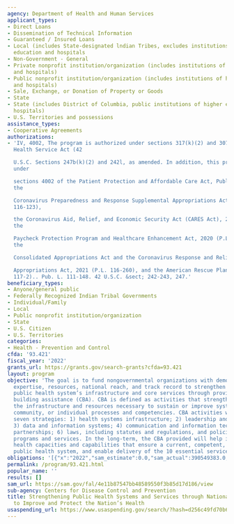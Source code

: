 ```yaml
---
agency: Department of Health and Human Services
applicant_types:
- Direct Loans
- Dissemination of Technical Information
- Guaranteed / Insured Loans
- Local (includes State-designated lndian Tribes, excludes institutions of higher
  education and hospitals
- Non-Government - General
- Private nonprofit institution/organization (includes institutions of higher education
  and hospitals)
- Public nonprofit institution/organization (includes institutions of higher education
  and hospitals)
- Sale, Exchange, or Donation of Property or Goods
- State
- State (includes District of Columbia, public institutions of higher education and
  hospitals)
- U.S. Territories and possessions
assistance_types:
- Cooperative Agreements
authorizations:
- 'IV, 4002, The program is authorized under sections 317(k)(2) and 307 of the Public
  Health Service Act (42

  U.S.C. Sections 247b(k)(2) and 242l, as amended. In addition, this program is authorized
  under

  sections 4002 of the Patient Protection and Affordable Care Act, Public Law 111-148,
  the

  Coronavirus Preparedness and Response Supplemental Appropriations Act, 2020 (P.L.
  116-123),

  the Coronavirus Aid, Relief, and Economic Security Act (CARES Act), 2020 (P.L. 116-136),
  the

  Paycheck Protection Program and Healthcare Enhancement Act, 2020 (P.L. 116-139),
  the

  Consolidated Appropriations Act and the Coronavirus Response and Relief Supplement

  Appropriations Act, 2021 (P.L. 116-260), and the American Rescue Plan, 2021 (P.L.
  117-2).. Pub. L. 111-148. 42 U.S.C. &sect; 242-243, 247.'
beneficiary_types:
- Anyone/general public
- Federally Recognized Indian Tribal Governments
- Individual/Family
- Local
- Public nonprofit institution/organization
- State
- U.S. Citizen
- U.S. Territories
categories:
- Health - Prevention and Control
cfda: '93.421'
fiscal_year: '2022'
grants_url: https://grants.gov/search-grants?cfda=93.421
layout: program
objective: 'The goal is to fund nongovernmental organizations with demonstrated capability,
  expertise, resources, national reach, and track record to strengthen governmental
  public health system’s infrastructure and core services through provision of capacity
  building assistance (CBA). CBA is defined as activities that strengthen and maintain
  the infrastructure and resources necessary to sustain or improve system, organizational,
  community, or individual processes and competencies. CBA activities will focus on
  seven strategies: 1) health systems infrastructure; 2) leadership and workforce;
  3) data and information systems; 4) communication and information technology; 5)
  partnerships; 6) laws, including statutes and regulations, and policies; and, 7)
  programs and services. In the long-term, the CBA provided will help improve public
  health capacities and capabilities that ensure a current, competent, and connected
  public health system, and enable delivery of the 10 essential services.'
obligations: '[{"x":"2022","sam_estimate":0.0,"sam_actual":390549383.0,"usa_spending_actual":390549383.0},{"x":"2023","sam_estimate":390549383.0,"sam_actual":0.0,"usa_spending_actual":215150981.0},{"x":"2024","sam_estimate":390549383.0,"sam_actual":0.0,"usa_spending_actual":200859731.0}]'
permalink: /program/93.421.html
popular_name: ''
results: []
sam_url: https://sam.gov/fal/4e11b87547bb48589550f3b85d17d186/view
sub-agency: Centers for Disease Control and Prevention
title: Strengthening Public Health Systems and Services through National Partnerships
  to Improve and Protect the Nation’s Health
usaspending_url: https://www.usaspending.gov/search/?hash=d256c49fd70b6324c8df9bd621f5fe34
---
```


